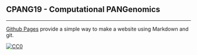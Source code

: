 ## CPANG19 - Computational PANGenomics

<!--

###  Instituto Gulbenkian de Ciência (IGC) - Oeiras, Portugal - March 6<sup>th</sup> - March 9<sup>th</sup> 2018
Go to the [course oficial website](http://gtpb.igc.gulbenkian.pt/bicourses/2018/CPANG19/)

-->

---

[Github Pages](https://pages.github.com) provide a simple way to make a website using Markdown and git.


[![CC0](https://i.creativecommons.org/p/zero/1.0/88x31.png)](https://creativecommons.org/publicdomain/zero/1.0/)
